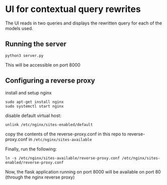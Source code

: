 # UI for contextual query rewrites

The UI reads in two queries and displays the rewritten query for each of the models used.

## Running the server
```
python3 server.py
```
This will be accessible on port 8000

## Configuring a reverse proxy

install and setup nginx 
```
sudo apt-get install nginx
sudo systemctl start nginx
```

disable default virtual host:
```
unlink /etc/nginx/sites-enabled/default
```

copy the contents of the reverse-proxy.conf in this repo to reverse-proxy.conf in ```/etc/nginx/sites-available```

Finally, run the following:
```
ln -s /etc/nginx/sites-available/reverse-proxy.conf /etc/nginx/sites-enabled/reverse-proxy.conf
```

Now, the flask application running on port 8000 will be available on port 80 (through the nginx reverse proxy)